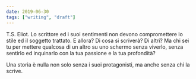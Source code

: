 ```yaml
---
date: 2019-06-30
tags: ["writing", "draft"]
---
```

T.S. Eliot. Lo scrittore ed i suoi sentimenti non devono compromettere lo stile ed il soggetto trattato. E allora? Di cosa si scriverà? Di altri? Ma chi sei tu per mettere qualcosa di un altro su uno schermo senza viverlo, senza sentirlo ed inquinarlo con la tua passione e la tua profondità?

Una storia è nulla non solo senza i suoi protagonisti, ma anche senza chi la scrive.